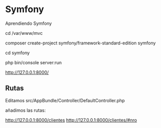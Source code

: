 # Symfony

Aprendiendo Symfony

cd /var/www/mvc

composer create-project symfony/framework-standard-edition symfony

cd symfony

php bin/console server:run

http://127.0.0.1:8000/

## Rutas

Editamos src/AppBundle/Controller/DefaultController.php

añadimos las rutas:

http://127.0.0.1:8000/clientes
http://127.0.0.1:8000/clientes/#nro
